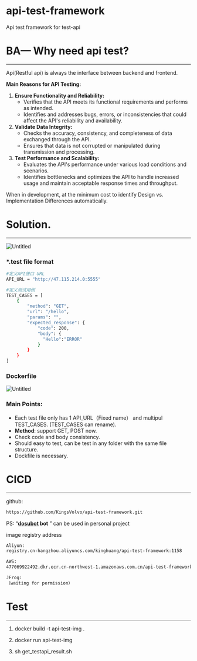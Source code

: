 # api-test-framework
Api test framework for test-api

# BA— Why need api test?

---

Api(Restful api) is always the interface between backend and frontend.

**Main Reasons for API Testing:**

1. **Ensure Functionality and Reliability:**
    - Verifies that the API meets its functional requirements and performs as intended.
    - Identifies and addresses bugs, errors, or inconsistencies that could affect the API's reliability and availability.
2. **Validate Data Integrity:**
    - Checks the accuracy, consistency, and completeness of data exchanged through the API.
    - Ensures that data is not corrupted or manipulated during transmission and processing.
3. **Test Performance and Scalability:**
    - Evaluates the API's performance under various load conditions and scenarios.
    - Identifies bottlenecks and optimizes the API to handle increased usage and maintain acceptable response times and throughput.

When in development,  at the minimum cost to identify Design vs. Implementation Differences automatically.  

# Solution.

---

![Untitled](https://prod-files-secure.s3.us-west-2.amazonaws.com/9ef27a52-ac58-4320-949c-497eac996a73/413818c2-ea09-410f-88cc-d97e1656a158/Untitled.png)

### *.test file format

```bash
#定义API接口 URL
API_URL = "http://47.115.214.0:5555"

#定义测试用例
TEST_CASES = [
    {
        "method": "GET",
        "url": "/hello",
        "params": "",
        "expected_response": {
            "code": 200,
            "body": {
              "Hello":"ERROR"
            }
        }
    }
]

```

### Dockerfile

![Untitled](https://prod-files-secure.s3.us-west-2.amazonaws.com/9ef27a52-ac58-4320-949c-497eac996a73/e86aa478-ea80-4de3-be13-a337c4e3edbf/Untitled.png)

### Main Points:

- Each test file only has 1 API_URL（Fixed name） and multipul TEST_CASES. (TEST_CASES can rename).
- **Method**: support GET, POST now.
- Check code and body consistency.
- Should easy to test, can be test in any folder with the same file structure.
- Dockfile is necessary.

### 

# CICD

---

github:

```bash
https://github.com/KingsVolvo/api-test-framework.git

```

PS: “**[dosubot](https://github.com/apps/dosubot) bot** ” can be used in personal project

image registry address

```bash
Aliyun:  
registry.cn-hangzhou.aliyuncs.com/kinghuang/api-test-framework:1158

AWS:
477069922492.dkr.ecr.cn-northwest-1.amazonaws.com.cn/api-test-framework

JFrog:
（waiting for permission）
```

# Test

---

1. docker build -t api-test-img .



1. docker run api-test-img


1. sh get_testapi_result.sh

